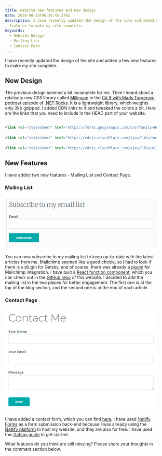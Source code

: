 ```yaml
---
title: Website new features and new design
date: 2020-08-25T06:10:45.376Z
description: I have recently updated the design of the site and added a few new
  features to make my site complete.
keywords:
  - Website Design
  - Mailing List
  - Contact Form
---
```

I have recently updated the design of the site and added a few new features to make my site complete.





## New Design

The previous design seemed a bit incomplete for me. Then I heard about a relatively new CSS library called [Milligram](https://milligram.io/) in the [C# 9 with Mads Torgersen](https://open.spotify.com/episode/2IPwqSVfQGTStMwadIHtLV?si=zgOce7IWTA6nsNU9Dyf1CA) podcast episode of [.NET Rocks](https://dotnetrocks.com/). It is a lightweight library, which weights only 2kb gzipped. I added CDN links to it and tweaked the colors a bit. Here are the links that you need to include in the HEAD part of your website.

```html

<link rel="stylesheet" href="https://fonts.googleapis.com/css?family=Roboto:300,300italic,700,700italic">

<link rel="stylesheet" href="https://cdnjs.cloudflare.com/ajax/libs/normalize/8.0.1/normalize.css">

<link rel="stylesheet" href="https://cdnjs.cloudflare.com/ajax/libs/milligram/1.4.1/milligram.css">

```

## New Features

I have added two new features - Mailing List and Contact Page.

### Mailing List

![Mailing List Subscription Form](mailing-list.png "Mailing List Subscription Form")

You can now subscribe to my mailing list to keep up-to-date with the latest articles from me. Mailchimp seemed like a good choice, so I had to look if there is a plugin for Gatsby, and of course, there was already a [plugin](https://www.gatsbyjs.com/plugins/gatsby-plugin-mailchimp/) for Mailchimp integration. I have built a [React function component](https://reactjs.org/docs/components-and-props.html#function-and-class-components), which you can check out in the [GitHub repo](https://github.com/viktors-telle/personal-blog/blob/master/src/components/emailList.js) of this website. I decided to add the mailing list in the two places for better engagement. The first one is at the top of the blog section, and the second one is at the end of each article.

### Contact Page

![Contact Me Form](contact-form.png "Contact Me Form")

I have added a contact form, which you can find [here](https://www.viktorstelle.com/contact). I have used [Netlify Forms](https://docs.netlify.com/forms/setup/#html-forms) as a form submission back-end because I was already using the [Netlify platform](https://www.netlify.com/) to host my website, and they are also for free. I have used this [Gatsby guide](https://www.gatsbyjs.com/docs/building-a-contact-form/#netlify) to get started.

What features do you think are still missing? Please share your thoughts in the comment section below.